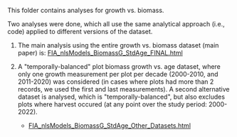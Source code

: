 This folder contains analyses for growth vs. biomass.

Two analyses were done, which all use the same analytical approach (i.e., code) applied to different versions of the dataset.

1. The main analysis using the entire growth vs. biomass dataset (main paper) is: [FIA_nlsModels_BiomassG_StdAge_FINAL.html](https://htmlpreview.github.io/?https://github.com/hoganhaben/FIA-forest-dynamics/blob/main/Growth-StandAge/FIA_nlsModels_BiomassG_StdAge.html)

2. A "temporally-balanced" plot biomass growth vs. age dataset, where only one growth measurement per plot per decade (2000-2010, and 2011-2020) was considered (in cases where plots had more than 2 records, we used the first and last measurements). A second alternative dataset is analysed, which is "temporally-balanced", but also excludes plots where harvest occured (at any point over the study period: 2000-2022).

    - [FIA_nlsModels_BiomassG_StdAge_Other_Datasets.html](https://htmlpreview.github.io/?https://github.com/hoganhaben/FIA-forest-dynamics/blob/main/Growth-StandAge/FIA_nlsModels_BiomassG_StdAge_Other_Datasets.html)

